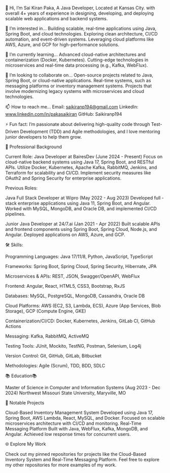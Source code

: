 
👋 Hi, I’m Sai Kiran Paka, A Java Developer, Located at  Kansas City. with overall 4+ years of experience in designing, developing, and deploying scalable web applications and backend systems.

👀 I’m interested in...
Building scalable, real-time applications using Java, Spring Boot, and cloud technologies.
Exploring clean architecture, CI/CD automation, and event-driven systems.
Leveraging cloud platforms like AWS, Azure, and GCP for high-performance solutions.

🌱 I’m currently learning...
Advanced cloud-native architectures and containerization (Docker, Kubernetes).
Cutting-edge technologies in microservices and real-time data processing (e.g., Kafka, WebFlux).

💞️ I’m looking to collaborate on...
Open-source projects related to Java, Spring Boot, or cloud-native applications.
Real-time systems, such as messaging platforms or inventory management systems.
Projects that involve modernizing legacy systems with microservices and cloud technologies.

📫 How to reach me...
Email: saikiranp194@gmail.com
LinkedIn: www.linkedin.com/in/pakasaikiran
GitHub: Saikiranp194

⚡ Fun fact: I’m passionate about delivering high-quality code through Test-Driven Development (TDD) and Agile methodologies, and I love mentoring junior developers to help them grow.

🚀 Professional Background

Current Role: Java Developer at BairesDev (June 2024 - Present)
Focus on cloud-native backend systems using Java 17, Spring Boot, and RESTful APIs.
Utilize Docker, Kubernetes, Apache Kafka, RabbitMQ, Jenkins, and Terraform for scalability and CI/CD.
Implement security measures like OAuth2 and Spring Security for enterprise applications.

Previous Roles:

Java Full Stack Developer at Wipro (May 2022 - Aug 2023)
Developed full -stack enterprise applications using Java 11, Spring Boot, and Angular.
Worked with MySQL, MongoDB, and Oracle DB, and implemented CI/CD pipelines.


Junior Java Developer at 24/7.ai (Jan 2021 - Apr 2022)
Built scalable APIs and frontend components using Spring Boot, Spring Cloud, Node.js, and Angular.
Deployed applications on AWS, Azure, and GCP.

🛠️ Skills:

Programming Languages: Java 17/11/8, Python, JavaScript, TypeScript

Frameworks: Spring Boot, Spring Cloud, Spring Security, Hibernate, JPA

Microservices & APIs: REST, JSON, Swagger/OpenAPI, WebFlux

Frontend: Angular, React, HTML5, CSS3, Bootstrap, RxJS

Databases: MySQL, PostgreSQL, MongoDB, Cassandra, Oracle DB

Cloud Platforms: AWS (EC2, S3, Lambda, ECS), Azure (App Services, Blob Storage), GCP (Compute Engine, GKE)

Containerization/CI/CD: Docker, Kubernetes, Jenkins, GitLab CI, GitHub Actions

Messaging: Kafka, RabbitMQ, ActiveMQ

Testing Tools: JUnit, Mockito, TestNG, Postman, Selenium, Log4j

Version Control: Git, GitHub, GitLab, Bitbucket

Methodologies: Agile (Scrum), TDD, BDD, SDLC


📚 Education📚

Master of Science in Computer and Information Systems (Aug 2023 - Dec 2024)
Northwest Missouri State University, Maryville, MO

🎯 Notable Projects

Cloud-Based Inventory Management System
Developed using Java 17, Spring Boot, AWS Lambda, React, MySQL, and Docker.
Focused on scalable microservices architecture with CI/CD and monitoring.
Real-Time Messaging Platform
Built with Java, WebFlux, Kafka, MongoDB, and Angular.
Achieved low response times for concurrent users.

🌐 Explore My Work

Check out my pinned repositories for projects like the Cloud-Based Inventory System and Real-Time Messaging Platform.
Feel free to explore my other repositories for more examples of my work.
